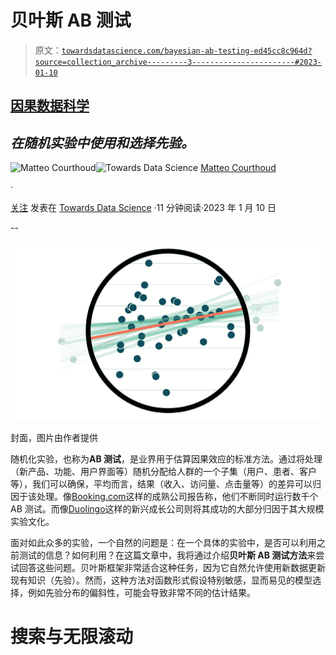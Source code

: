 # 贝叶斯 AB 测试

> 原文：[`towardsdatascience.com/bayesian-ab-testing-ed45cc8c964d?source=collection_archive---------3-----------------------#2023-01-10`](https://towardsdatascience.com/bayesian-ab-testing-ed45cc8c964d?source=collection_archive---------3-----------------------#2023-01-10)

## [因果数据科学](https://towardsdatascience.com/tagged/causal-data-science)

## *在随机实验中使用和选择先验。*

[](https://medium.com/@matteo.courthoud?source=post_page-----ed45cc8c964d--------------------------------)![Matteo Courthoud](https://medium.com/@matteo.courthoud?source=post_page-----ed45cc8c964d--------------------------------)[](https://towardsdatascience.com/?source=post_page-----ed45cc8c964d--------------------------------)![Towards Data Science](https://towardsdatascience.com/?source=post_page-----ed45cc8c964d--------------------------------) [Matteo Courthoud](https://medium.com/@matteo.courthoud?source=post_page-----ed45cc8c964d--------------------------------)

·

[关注](https://medium.com/m/signin?actionUrl=https%3A%2F%2Fmedium.com%2F_%2Fsubscribe%2Fuser%2F666130fb420f&operation=register&redirect=https%3A%2F%2Ftowardsdatascience.com%2Fbayesian-ab-testing-ed45cc8c964d&user=Matteo+Courthoud&userId=666130fb420f&source=post_page-666130fb420f----ed45cc8c964d---------------------post_header-----------) 发表在 [Towards Data Science](https://towardsdatascience.com/?source=post_page-----ed45cc8c964d--------------------------------) ·11 分钟阅读·2023 年 1 月 10 日[](https://medium.com/m/signin?actionUrl=https%3A%2F%2Fmedium.com%2F_%2Fvote%2Ftowards-data-science%2Fed45cc8c964d&operation=register&redirect=https%3A%2F%2Ftowardsdatascience.com%2Fbayesian-ab-testing-ed45cc8c964d&user=Matteo+Courthoud&userId=666130fb420f&source=-----ed45cc8c964d---------------------clap_footer-----------)

--

[](https://medium.com/m/signin?actionUrl=https%3A%2F%2Fmedium.com%2F_%2Fbookmark%2Fp%2Fed45cc8c964d&operation=register&redirect=https%3A%2F%2Ftowardsdatascience.com%2Fbayesian-ab-testing-ed45cc8c964d&source=-----ed45cc8c964d---------------------bookmark_footer-----------)![](img/df5da2cdfb6605d49b3a8df1019335f2.png)

封面，图片由作者提供

随机化实验，也称为**AB 测试**，是业界用于估算因果效应的标准方法。通过将处理（新产品、功能、用户界面等）随机分配给人群的一个子集（用户、患者、客户等），我们可以确保，平均而言，结果（收入、访问量、点击量等）的差异可以归因于该处理。像[Booking.com](https://partner.booking.com/en-gb/click-magazine/industry-perspectives/role-experimentation-bookingcom)这样的成熟公司报告称，他们不断同时运行数千个 AB 测试。而像[Duolingo](https://blog.duolingo.com/improving-duolingo-one-experiment-at-a-time/)这样的新兴成长公司则将其成功的大部分归因于其大规模实验文化。

面对如此众多的实验，一个自然的问题是：在一个具体的实验中，是否可以利用之前测试的信息？如何利用？在这篇文章中，我将通过介绍**贝叶斯 AB 测试方法**来尝试回答这些问题。贝叶斯框架非常适合这种任务，因为它自然允许使用新数据更新现有知识（先验）。然而，这种方法对函数形式假设特别敏感，显而易见的模型选择，例如先验分布的偏斜性，可能会导致非常不同的估计结果。

# 搜索与无限滚动
